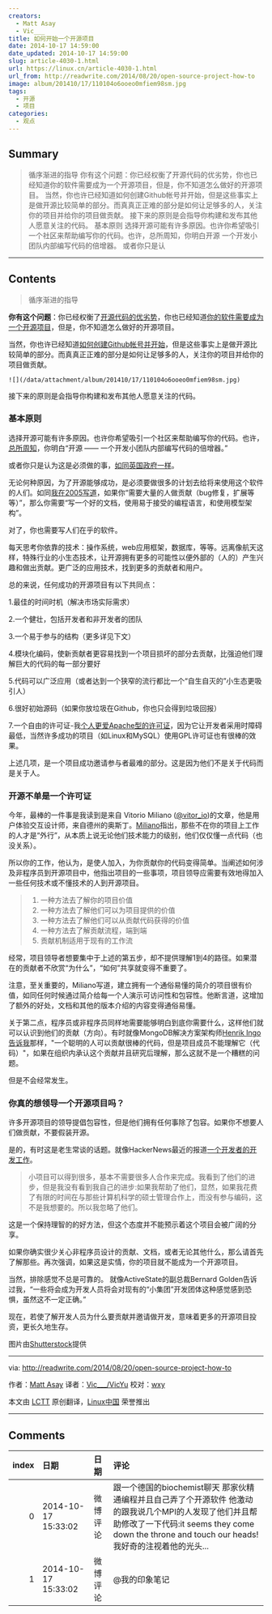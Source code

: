 ```yaml
---
creators:
  - Matt Asay
  - Vic___
title: 如何开始一个开源项目
date: 2014-10-17 14:59:00
date_updated: 2014-10-17 14:59:00
slug: article-4030-1.html
url: https://linux.cn/article-4030-1.html
url_from: http://readwrite.com/2014/08/20/open-source-project-how-to
image: album/201410/17/110104o6ooeo0mfiem98sm.jpg
tags:
  - 开源
  - 项目
categories:
  - 观点
---
```


## Summary

> 循序渐进的指导  你有这个问题：你已经权衡了开源代码的优劣势，你也已经知道你的软件需要成为一个开源项目，但是，你不知道怎么做好的开源项目。 当然，你也许已经知道如何创建Github帐号并开始，但是这些事实上是做开源比较简单的部分。而真真正正难的部分是如何让足够多的人，关注你的项目并给你的项目做贡献。  接下来的原则是会指导你构建和发布其他人愿意关注的代码。 基本原则 选择开源可能有许多原因。也许你希望吸引一个社区来帮助编写你的代码。也许，总所周知，你明白开源  一个开发小团队内部编写代码的倍增器。 或者你只是认

***

<!-- more -->

## Contents

> 
> 循序渐进的指导
> 
> 
> 

**你有这个问题**：你已经权衡了[开源代码的优劣势](http://readwrite.com/2014/07/07/open-source-software-pros-cons)，你也已经知道[你的软件需要成为一个开源项目](http://readwrite.com/2014/08/15/open-source-software-business-zulily-erp-wall-street-journal)，但是，你不知道怎么做好的开源项目。

当然，你也许已经知道[如何创建Github帐号并开始](http://www.cocoanetics.com/2011/01/starting-an-opensource-project-on-github/)，但是这些事实上是做开源比较简单的部分。而真真正正难的部分是如何让足够多的人，关注你的项目并给你的项目做贡献。

`![](/data/attachment/album/201410/17/110104o6ooeo0mfiem98sm.jpg)`

接下来的原则是会指导你构建和发布其他人愿意关注的代码。

### 基本原则

选择开源可能有许多原因。也许你希望吸引一个社区来帮助编写你的代码。也许，[总所周知](http://werd.io/2014/the-roi-of-building-open-source-software)，你明白“开源 —— 一个开发小团队内部编写代码的倍增器。”

或者你只是认为这是必须做的事，[如同英国政府一样](https://www.gov.uk/design-principles)。

无论何种原因，为了开源能够成功，是必须要做很多的计划去给将来使用这个软件的人们。如同[我在2005写道](http://asay.blogspot.com/2005/09/so-you-want-to-build-open-source.html)，如果你“需要大量的人做贡献（bug修复，扩展等等）”，那么你需要“写一个好的文档，使用易于接受的编程语言，和使用模型架构”。

对了，你也需要写人们在乎的软件。

每天思考你依靠的技术：操作系统，web应用框架，数据库，等等。远离像航天这样，特殊行业的小生态技术，让开源拥有更多的可能性以便外部的（人的）产生兴趣和做出贡献。更广泛的应用技术，找到更多的贡献者和用户。

总的来说，任何成功的开源项目有以下共同点：

1.最佳的时间时机（解决市场实际需求）

2.一个健壮，包括开发者和非开发者的团队

3.一个易于参与的结构（更多详见下文）

4.模块化编码，使新贡献者更容易找到一个项目损坏的部分去贡献，比强迫他们理解巨大的代码的每一部分要好

5.代码可以广泛应用（或者达到一个狭窄的流行都比一个“自生自灭的”小生态更吸引人）

6.很好初始源码（如果你放垃圾在Github，你也只会得到垃圾回报）

7.一个自由的许可证-我[个人更爱Apache型的许可证](http://www.cnet.com/news/apache-better-than-gpl-for-open-source-business/)，因为它让开发者采用时障碍最低，当然许多成功的项目（如Linux和MySQL）使用GPL许可证也有很棒的效果。

上述几项，是一个项目成功邀请参与者最难的部分。这是因为他们不是关于代码而是关于人。

### 开源不单是一个许可证

今年，最棒的一件事是我读到是来自 Vitorio Miliano ([@vitor\_io](https://twitter.com/vitor_io))的文章，他是用户体验交互设计师，来自德州的奥斯丁。[Miliano](http://opensourcedesign.is/blogging_about/import-designers/)指出，那些不在你的项目上工作的人才是“外行”，从本质上说无论他们技术能力的级别，他们仅仅懂一点代码（也没关系）。

所以你的工作，他认为，是使人加入，为你贡献你的代码变得简单。当阐述如何涉及非程序员到开源项目中，他指出项目的一些事项，项目领导应需要有效地得加入一些任何技术或不懂技术的人到开源项目。

> 1. 一种方法去了解你的项目价值
> 2. 一种方法去了解他们可以为项目提供的价值
> 3. 一种方法去了解他们可以从贡献代码获得的价值
> 4. 一种方法去了解贡献流程，端到端
> 5. 贡献机制适用于现有的工作流
> 

经常，项目领导者想要集中于上述的第五步，却不提供理解1到4的路径。如果潜在的贡献者不欣赏“为什么”，“如何”共享就变得不重要了。

注意，至关重要的，Miliano写道，建立拥有一个通俗易懂的简介的项目很有价值，如同任何时候通过简介给每一个人演示可访问性和包容性。他断言道，这增加了额外的好处，文档和其他的版本介绍的内容变得通俗易懂。

关于第二点，程序员或非程序员同样地需要能够明白到底你需要什么，这样他们就可以认识到他们的贡献（方向）。有时就像MongoDB解决方案架构师[Henrik Ingo告诉我](https://twitter.com/h_ingo/status/501323333301190656)那样，"一个聪明的人可以贡献很棒的代码，但是项目成员不能理解它（代码）"，如果在组织内承认这个贡献并且研究后理解，那么这就不是一个糟糕的问题。

但是不会经常发生。

### 你真的想领导一个开源项目吗？

许多开源项目的领导提倡包容性，但是他们拥有任何事除了包容。如果你不想要人们做贡献，不要假装开源。

是的，有时这是老生常谈的话题。就像HackerNews最近的报道[一个开发者的开发工作](https://news.ycombinator.com/item?id=8122814)。

> 
> 小项目可以得到很多，基本不需要很多人合作来完成。我看到了他们的进步，但是我没有看到我自己的进步:如果我帮助了他们，显然，如果我花费了有限的时间在与那些计算机科学的硕士管理合作上，而没有参与编码，这不是我想要的。所以我忽略了他们。
> 
> 
> 

这是一个保持理智的的好方法，但这个态度并不能预示着这个项目会被广阔的分享。

如果你确实很少关心非程序员设计的贡献、文档，或者无论其他什么，那么请首先了解那些。再次强调，如果这是实情，你的项目就不能成为一个开源项目。

当然，排除感觉不总是可靠的。 就像ActiveState的副总裁Bernard Golden告诉过我，“一些将会成为开发人员将会对现有的“小集团”开发团体这种感觉感到恐惧，虽然这不一定正确。”

现在，若使了解开发人员为什么要贡献并邀请做开发，意味着更多的开源项目投资，更长久地生存。

图片由[Shutterstock](http://www.shutterstock.com/)提供

---

via: <http://readwrite.com/2014/08/20/open-source-project-how-to>

作者：[Matt Asay](http://readwrite.com/author/matt-asay) 译者：[Vic\_\_\_/VicYu](http://www.vicyu.net) 校对：[wxy](https://github.com/wxy)

本文由 [LCTT](https://github.com/LCTT/TranslateProject) 原创翻译，[Linux中国](https://linux.cn/) 荣誉推出

***

## Comments

|   index | 日期                | 日期     | 评论                                                                                                                                                                                                        |
|--------:|:--------------------|:---------|:------------------------------------------------------------------------------------------------------------------------------------------------------------------------------------------------------------|
|       0 | 2014-10-17 15:33:02 | 微博评论 | 跟一个德国的biochemist聊天 那家伙精通编程并且自己弄了个开源软件 他激动的跟我说几个MPI的人发现了他们并且帮助修改了一下代码:it seems they come down the throne and touch our heads! 我好奇的注视着他的光头... |
|       1 | 2014-10-17 15:33:02 | 微博评论 | @我的印象笔记                                                                                                                                                                                               |
